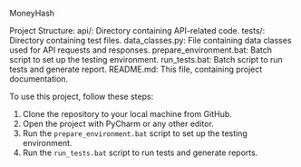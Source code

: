 MoneyHash

Project Structure:
api/: Directory containing API-related code.
tests/: Directory containing test files.
data_classes.py: File containing data classes used for API requests and responses.
prepare_environment.bat: Batch script to set up the testing environment.
run_tests.bat: Batch script to run tests and generate report.
README.md: This file, containing project documentation.

To use this project, follow these steps:

1. Clone the repository to your local machine from GitHub.
2. Open the project with PyCharm or any other editor.
3. Run the `prepare_environment.bat` script to set up the testing environment.
4. Run the `run_tests.bat`  script to run tests and generate reports.

